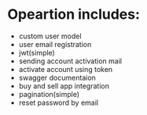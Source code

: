 # Opeartion includes: 

- custom user model
- user email registration
- jwt(simple)
- sending account activation mail
- activate account using token
- swagger documentaion
- buy and sell app integration
- pagination(simple)
- reset password by email

